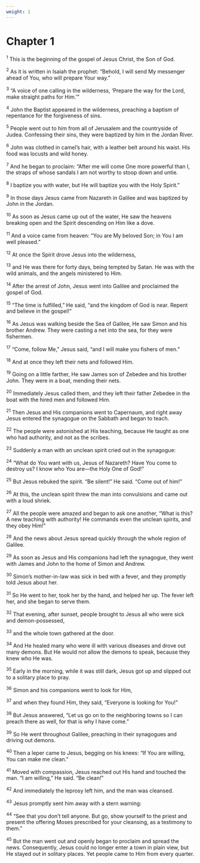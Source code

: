 ```yaml
---
weight: 1
---
```


# Chapter 1

<sup>1</sup> This is the beginning of the gospel of Jesus Christ, the Son of God. 

<sup>2</sup> As it is written in Isaiah the prophet: “Behold, I will send My messenger ahead of You, who will prepare Your way.” 

<sup>3</sup> “A voice of one calling in the wilderness, ‘Prepare the way for the Lord, make straight paths for Him.’” 

<sup>4</sup> John the Baptist appeared in the wilderness, preaching a baptism of repentance for the forgiveness of sins. 

<sup>5</sup> People went out to him from all of Jerusalem and the countryside of Judea. Confessing their sins, they were baptized by him in the Jordan River. 

<sup>6</sup> John was clothed in camel’s hair, with a leather belt around his waist. His food was locusts and wild honey. 

<sup>7</sup> And he began to proclaim: “After me will come One more powerful than I, the straps of whose sandals I am not worthy to stoop down and untie. 

<sup>8</sup> I baptize you with water, but He will baptize you with the Holy Spirit.” 

<sup>9</sup> In those days Jesus came from Nazareth in Galilee and was baptized by John in the Jordan. 

<sup>10</sup> As soon as Jesus came up out of the water, He saw the heavens breaking open and the Spirit descending on Him like a dove. 

<sup>11</sup> And a voice came from heaven: “You are My beloved Son; in You I am well pleased.” 

<sup>12</sup> At once the Spirit drove Jesus into the wilderness, 

<sup>13</sup> and He was there for forty days, being tempted by Satan. He was with the wild animals, and the angels ministered to Him. 

<sup>14</sup> After the arrest of John, Jesus went into Galilee and proclaimed the gospel of God. 

<sup>15</sup> “The time is fulfilled,” He said, “and the kingdom of God is near. Repent and believe in the gospel!” 

<sup>16</sup> As Jesus was walking beside the Sea of Galilee, He saw Simon and his brother Andrew. They were casting a net into the sea, for they were fishermen. 

<sup>17</sup> “Come, follow Me,” Jesus said, “and I will make you fishers of men.” 

<sup>18</sup> And at once they left their nets and followed Him. 

<sup>19</sup> Going on a little farther, He saw James son of Zebedee and his brother John. They were in a boat, mending their nets. 

<sup>20</sup> Immediately Jesus called them, and they left their father Zebedee in the boat with the hired men and followed Him. 

<sup>21</sup> Then Jesus and His companions went to Capernaum, and right away Jesus entered the synagogue on the Sabbath and began to teach. 

<sup>22</sup> The people were astonished at His teaching, because He taught as one who had authority, and not as the scribes. 

<sup>23</sup> Suddenly a man with an unclean spirit cried out in the synagogue: 

<sup>24</sup> “What do You want with us, Jesus of Nazareth? Have You come to destroy us? I know who You are—the Holy One of God!” 

<sup>25</sup> But Jesus rebuked the spirit. “Be silent!” He said. “Come out of him!” 

<sup>26</sup> At this, the unclean spirit threw the man into convulsions and came out with a loud shriek. 

<sup>27</sup> All the people were amazed and began to ask one another, “What is this? A new teaching with authority! He commands even the unclean spirits, and they obey Him!” 

<sup>28</sup> And the news about Jesus spread quickly through the whole region of Galilee. 

<sup>29</sup> As soon as Jesus and His companions had left the synagogue, they went with James and John to the home of Simon and Andrew. 

<sup>30</sup> Simon’s mother-in-law was sick in bed with a fever, and they promptly told Jesus about her. 

<sup>31</sup> So He went to her, took her by the hand, and helped her up. The fever left her, and she began to serve them. 

<sup>32</sup> That evening, after sunset, people brought to Jesus all who were sick and demon-possessed, 

<sup>33</sup> and the whole town gathered at the door. 

<sup>34</sup> And He healed many who were ill with various diseases and drove out many demons. But He would not allow the demons to speak, because they knew who He was. 

<sup>35</sup> Early in the morning, while it was still dark, Jesus got up and slipped out to a solitary place to pray. 

<sup>36</sup> Simon and his companions went to look for Him, 

<sup>37</sup> and when they found Him, they said, “Everyone is looking for You!” 

<sup>38</sup> But Jesus answered, “Let us go on to the neighboring towns so I can preach there as well, for that is why I have come.” 

<sup>39</sup> So He went throughout Galilee, preaching in their synagogues and driving out demons. 

<sup>40</sup> Then a leper came to Jesus, begging on his knees: “If You are willing, You can make me clean.” 

<sup>41</sup> Moved with compassion, Jesus reached out His hand and touched the man. “I am willing,” He said. “Be clean!” 

<sup>42</sup> And immediately the leprosy left him, and the man was cleansed. 

<sup>43</sup> Jesus promptly sent him away with a stern warning: 

<sup>44</sup> “See that you don’t tell anyone. But go, show yourself to the priest and present the offering Moses prescribed for your cleansing, as a testimony to them.” 

<sup>45</sup> But the man went out and openly began to proclaim and spread the news. Consequently, Jesus could no longer enter a town in plain view, but He stayed out in solitary places. Yet people came to Him from every quarter. 


